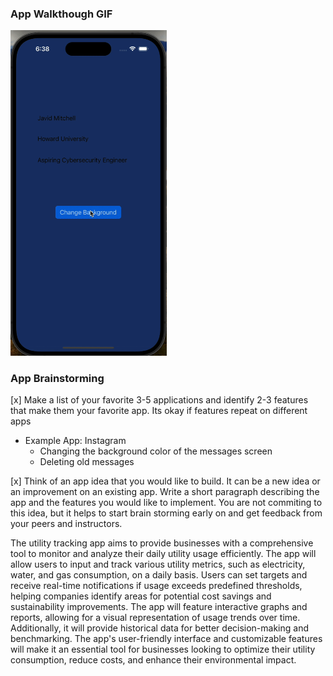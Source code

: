 ### App Walkthough GIF

<img src="https://github.com/javidt28/myFirstIOSapp/blob/main/Kapture%202024-02-04%20at%2018.38.12.gif" width=250><br>


### App Brainstorming


[x] Make a list of your favorite 3-5 applications and identify 2-3 features that make them your favorite app. Its okay if features repeat on different apps
 * Example App: Instagram
   * Changing the background color of the messages screen
   * Deleting old messages

[x] Think of an app idea that you would like to build. It can be a new idea or an improvement on an existing app. Write a short paragraph describing the app and the features you would like to implement. You are not commiting to this idea, but it helps to start brain storming early on and get feedback from your peers and instructors.

The utility tracking app aims to provide businesses with a comprehensive tool to monitor and analyze their daily utility usage efficiently. The app will allow users to input and track various utility metrics, such as electricity, water, and gas consumption, on a daily basis. Users can set targets and receive real-time notifications if usage exceeds predefined thresholds, helping companies identify areas for potential cost savings and sustainability improvements. The app will feature interactive graphs and reports, allowing for a visual representation of usage trends over time. Additionally, it will provide historical data for better decision-making and benchmarking. The app's user-friendly interface and customizable features will make it an essential tool for businesses looking to optimize their utility consumption, reduce costs, and enhance their environmental impact.




